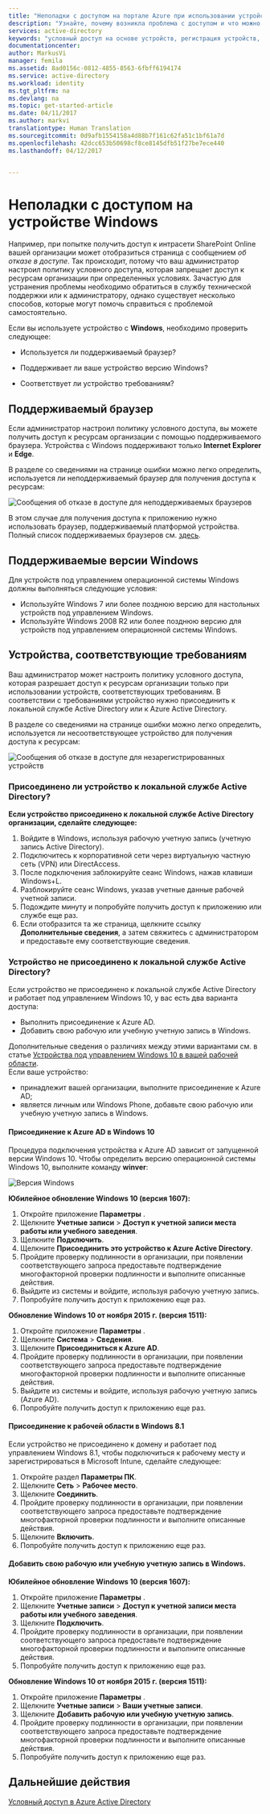 ```yaml
---
title: "Неполадки с доступом на портале Azure при использовании устройств с Windows | Документация Майкрософт"
description: "Узнайте, почему возникла проблема с доступом и что можно проверить, чтобы избежать такого."
services: active-directory
keywords: "условный доступ на основе устройств, регистрация устройств, включить регистрацию устройств, регистрация устройств и MDM"
documentationcenter: 
author: MarkusVi
manager: femila
ms.assetid: 8ad0156c-0812-4855-8563-6fbff6194174
ms.service: active-directory
ms.workload: identity
ms.tgt_pltfrm: na
ms.devlang: na
ms.topic: get-started-article
ms.date: 04/11/2017
ms.author: markvi
translationtype: Human Translation
ms.sourcegitcommit: 0d9afb1554158a4d88b7f161c62fa51c1bf61a7d
ms.openlocfilehash: 42dcc653b50698cf8ce8145dfb51f27be7ece440
ms.lasthandoff: 04/12/2017


---
```

# <a name="you-cant-get-there-from-here-on-a-windows-device"></a>Неполадки с доступом на устройстве Windows

Например, при попытке получить доступ к интрасети SharePoint Online вашей организации может отобразиться страница с сообщением *об отказе в доступе*. Так происходит, потому что ваш администратор настроил политику условного доступа, которая запрещает доступ к ресурсам организации при определенных условиях. Зачастую для устранения проблемы необходимо обратиться в службу технической поддержки или к администратору, однако существует несколько способов, которые могут помочь справиться с проблемой самостоятельно.

Если вы используете устройство с **Windows**, необходимо проверить следующее:

- Используется ли поддерживаемый браузер?

- Поддерживает ли ваше устройство версию Windows?

- Соответствует ли устройство требованиям?






## <a name="supported-browser"></a>Поддерживаемый браузер

Если администратор настроил политику условного доступа, вы можете получить доступ к ресурсам организации с помощью поддерживаемого браузера. Устройства с Windows поддерживают только **Internet Explorer** и **Edge**.

В разделе со сведениями на странице ошибки можно легко определить, используется ли неподдерживаемый браузер для получения доступа к ресурсам:

![Сообщения об отказе в доступе для неподдерживаемых браузеров](./media/active-directory-conditional-access-device-remediation/02.png "Сценарий")

В этом случае для получения доступа к приложению нужно использовать браузер, поддерживаемый платформой устройства. Полный список поддерживаемых браузеров см. [здесь](active-directory-conditional-access-supported-apps.md#supported-browsers).  


## <a name="supported-versions-of-windows"></a>Поддерживаемые версии Windows

Для устройств под управлением операционной системы Windows должны выполняться следующие условия: 

- Используйте Windows 7 или более позднюю версию для настольных устройств под управлением Windows.
- Используйте Windows 2008 R2 или более позднюю версию для устройств под управлением операционной системы Windows. 


## <a name="compliant-device"></a>Устройства, соответствующие требованиям

Ваш администратор может настроить политику условного доступа, которая разрешает доступ к ресурсам организации только при использовании устройств, соответствующих требованиям. В соответствии с требованиями устройство нужно присоединить к локальной службе Active Directory или к Azure Active Directory.

В разделе со сведениями на странице ошибки можно легко определить, используется ли несоответствующее устройство для получения доступа к ресурсам:
 
![Сообщения об отказе в доступе для незарегистрированных устройств](./media/active-directory-conditional-access-device-remediation/01.png "Сценарий")


### <a name="is-your-device-joined-to-an-on-premises-active-directory"></a>Присоединено ли устройство к локальной службе Active Directory?

**Если устройство присоединено к локальной службе Active Directory организации, сделайте следующее:**

1. Войдите в Windows, используя рабочую учетную запись (учетную запись Active Directory).
2. Подключитесь к корпоративной сети через виртуальную частную сеть (VPN) или DirectAccess.
3. После подключения заблокируйте сеанс Windows, нажав клавиши Windows+L.
4. Разблокируйте сеанс Windows, указав учетные данные рабочей учетной записи.
5. Подождите минуту и попробуйте получить доступ к приложению или службе еще раз.
6. Если отобразится та же страница, щелкните ссылку **Дополнительные сведения**, а затем свяжитесь с администратором и предоставьте ему соответствующие сведения.


### <a name="is-your-device-not-joined-to-an-on-premises-active-directory"></a>Устройство не присоединено к локальной службе Active Directory?

Если устройство не присоединено к локальной службе Active Directory и работает под управлением Windows 10, у вас есть два варианта доступа:

* Выполнить присоединение к Azure AD.
* Добавить свою рабочую или учебную учетную запись в Windows.

Дополнительные сведения о различиях между этими вариантами см. в статье [Устройства под управлением Windows 10 в вашей рабочей области](active-directory-azureadjoin-windows10-devices.md).  
Если ваше устройство:

- принадлежит вашей организации, выполните присоединение к Azure AD;
- является личным или Windows Phone, добавьте свою рабочую или учебную учетную запись в Windows. 



#### <a name="azure-ad-join-on-windows-10"></a>Присоединение к Azure AD в Windows 10

Процедура подключения устройства к Azure AD зависит от запущенной версии Windows 10. Чтобы определить версию операционной системы Windows 10, выполните команду **winver**: 

![Версия Windows](./media/active-directory-conditional-access-device-remediation/03.png )


**Юбилейное обновление Windows 10 (версия 1607):**

1. Откройте приложение **Параметры** .
2. Щелкните **Учетные записи** > **Доступ к учетной записи места работы или учебного заведения**.
3. Щелкните **Подключить**.
4. Щелкните **Присоединить это устройство к Azure Active Directory**.
5. Пройдите проверку подлинности в организации, при появлении соответствующего запроса предоставьте подтверждение многофакторной проверки подлинности и выполните описанные действия.
6. Выйдите из системы и войдите, используя рабочую учетную запись.
7. Попробуйте получить доступ к приложению еще раз.

**Обновление Windows 10 от ноября 2015 г. (версия 1511):**

1. Откройте приложение **Параметры** .
2. Щелкните **Система** > **Сведения**.
3. Щелкните **Присоединиться к Azure AD**.
4. Пройдите проверку подлинности в организации, при появлении соответствующего запроса предоставьте подтверждение многофакторной проверки подлинности и выполните описанные действия.
5. Выйдите из системы и войдите, используя рабочую учетную запись (Azure AD).
6. Попробуйте получить доступ к приложению еще раз.


#### <a name="workplace-join-on-windows-81"></a>Присоединение к рабочей области в Windows 8.1

Если устройство не присоединено к домену и работает под управлением Windows 8.1, чтобы подключиться к рабочему месту и зарегистрироваться в Microsoft Intune, сделайте следующее:

1. Откройте раздел **Параметры ПК**.
2. Щелкните **Сеть** > **Рабочее место**.
3. Щелкните **Соединить**.
4. Пройдите проверку подлинности в организации, при появлении соответствующего запроса предоставьте подтверждение многофакторной проверки подлинности и выполните описанные действия.
5. Щелкните **Включить**.
6. Попробуйте получить доступ к приложению еще раз.



#### <a name="add-your-work-or-school-account-to-windows"></a>Добавить свою рабочую или учебную учетную запись в Windows. 


**Юбилейное обновление Windows 10 (версия 1607):**

1. Откройте приложение **Параметры** .
2. Щелкните **Учетные записи** > **Доступ к учетной записи места работы или учебного заведения**.
3. Щелкните **Подключить**.
4. Пройдите проверку подлинности в организации, при появлении соответствующего запроса предоставьте подтверждение многофакторной проверки подлинности и выполните описанные действия.
5. Попробуйте получить доступ к приложению еще раз.


**Обновление Windows 10 от ноября 2015 г. (версия 1511):**

1. Откройте приложение **Параметры** .
2. Щелкните **Учетные записи** > **Ваши учетные записи**.
3. Щелкните **Добавить рабочую или учебную учетную запись**.
4. Пройдите проверку подлинности в организации, при появлении соответствующего запроса предоставьте подтверждение многофакторной проверки подлинности и выполните описанные действия.
5. Попробуйте получить доступ к приложению еще раз.





## <a name="next-steps"></a>Дальнейшие действия
[Условный доступ в Azure Active Directory](active-directory-conditional-access.md)



